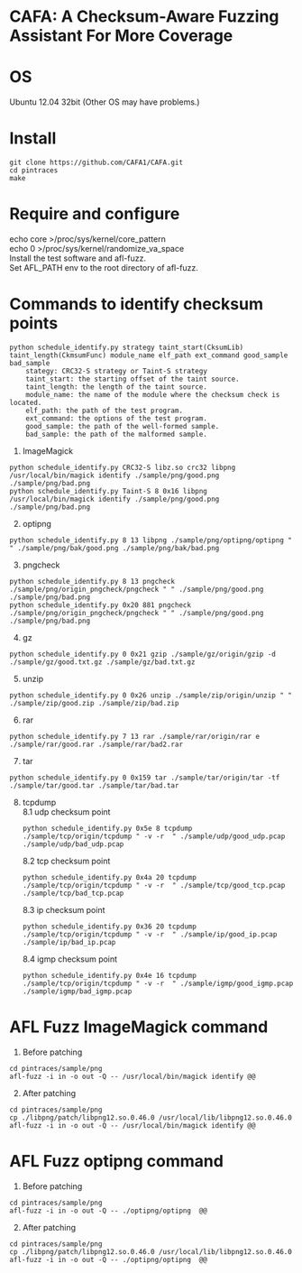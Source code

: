 # CAFA: A Checksum-Aware Fuzzing Assistant For More Coverage

# OS
Ubuntu 12.04 32bit (Other OS may have problems.)

# Install
```
git clone https://github.com/CAFA1/CAFA.git  
cd pintraces  
make 
``` 

# Require and configure
echo core >/proc/sys/kernel/core_pattern    
echo 0 >/proc/sys/kernel/randomize_va_space    
Install the test software and afl-fuzz.  
Set  AFL_PATH env to the root directory of afl-fuzz.      
  

# Commands to identify checksum points
```
python schedule_identify.py strategy taint_start(CksumLib) taint_length(CkmsumFunc) module_name elf_path ext_command good_sample bad_sample
    stategy: CRC32-S strategy or Taint-S strategy
    taint_start: the starting offset of the taint source.
    taint_length: the length of the taint source.
    module_name: the name of the module where the checksum check is located.
    elf_path: the path of the test program.
    ext_command: the options of the test program.
    good_sample: the path of the well-formed sample.
    bad_sample: the path of the malformed sample.
```
1. ImageMagick   
```
python schedule_identify.py CRC32-S libz.so crc32 libpng /usr/local/bin/magick identify ./sample/png/good.png ./sample/png/bad.png    
python schedule_identify.py Taint-S 8 0x16 libpng /usr/local/bin/magick identify ./sample/png/good.png ./sample/png/bad.png
```
2. optipng  
```
python schedule_identify.py 8 13 libpng ./sample/png/optipng/optipng " " ./sample/png/bak/good.png ./sample/png/bak/bad.png

```
3. pngcheck   
```
python schedule_identify.py 8 13 pngcheck ./sample/png/origin_pngcheck/pngcheck " " ./sample/png/good.png ./sample/png/bad.png  
python schedule_identify.py 0x20 881 pngcheck ./sample/png/origin_pngcheck/pngcheck " " ./sample/png/good.png ./sample/png/bad.png  
```

4. gz  
```
python schedule_identify.py 0 0x21 gzip ./sample/gz/origin/gzip -d ./sample/gz/good.txt.gz ./sample/gz/bad.txt.gz  
``` 
 
5. unzip  
``` 
python schedule_identify.py 0 0x26 unzip ./sample/zip/origin/unzip " " ./sample/zip/good.zip ./sample/zip/bad.zip
```

6. rar
```
python schedule_identify.py 7 13 rar ./sample/rar/origin/rar e ./sample/rar/good.rar ./sample/rar/bad2.rar  
``` 

7. tar
```
python schedule_identify.py 0 0x159 tar ./sample/tar/origin/tar -tf ./sample/tar/good.tar ./sample/tar/bad.tar  

``` 

8. tcpdump  
    8.1 udp checksum point  
    ```
    python schedule_identify.py 0x5e 8 tcpdump ./sample/tcp/origin/tcpdump " -v -r  " ./sample/udp/good_udp.pcap ./sample/udp/bad_udp.pcap 
    ``` 
    8.2 tcp checksum point  
    ```
    python schedule_identify.py 0x4a 20 tcpdump ./sample/tcp/origin/tcpdump " -v -r  " ./sample/tcp/good_tcp.pcap ./sample/tcp/bad_tcp.pcap  
    ```
    8.3 ip checksum point  
    ```
    python schedule_identify.py 0x36 20 tcpdump ./sample/tcp/origin/tcpdump " -v -r  " ./sample/ip/good_ip.pcap ./sample/ip/bad_ip.pcap  
    ```
    8.4 igmp checksum point  
    ```
    python schedule_identify.py 0x4e 16 tcpdump ./sample/tcp/origin/tcpdump " -v -r  " ./sample/igmp/good_igmp.pcap ./sample/igmp/bad_igmp.pcap 
    ``` 

# AFL Fuzz ImageMagick command
1. Before patching  
```
cd pintraces/sample/png  
afl-fuzz -i in -o out -Q -- /usr/local/bin/magick identify @@  
```
2. After patching  
```
cd pintraces/sample/png  
cp ./libpng/patch/libpng12.so.0.46.0 /usr/local/lib/libpng12.so.0.46.0    
afl-fuzz -i in -o out -Q -- /usr/local/bin/magick identify @@  
``` 
# AFL Fuzz optipng command
1. Before patching  
```
cd pintraces/sample/png  
afl-fuzz -i in -o out -Q -- ./optipng/optipng  @@  
```
2. After patching  
```
cd pintraces/sample/png  
cp ./libpng/patch/libpng12.so.0.46.0 /usr/local/lib/libpng12.so.0.46.0    
afl-fuzz -i in -o out -Q -- ./optipng/optipng  @@   
``` 